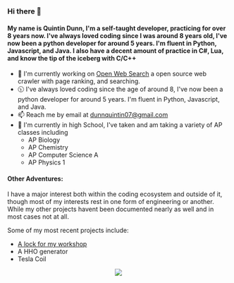 ### Hi there 👋

#### My name is Quintin Dunn, I'm a self-taught developer, practicing for over 8 years now. I've always loved coding since I was around 8 years old, I've now been a python developer for around 5 years. I'm fluent in Python, Javascript, and Java. I also have a decent amount of practice in C#, Lua, and know the tip of the iceberg with C/C++

- 🔭 I'm currently working on [Open Web Search](https://github.com/quintindunn/OWS) a open source web crawler with page ranking, and searching.
- 🕥 I've always loved coding since the age of around 8, I've now been a python developer for around 5 years. I'm fluent in Python, Javascript, and Java.
- 📫 Reach me by email at [dunnquintin07@gmail.com](mailto:dunnquintin07@gmail.com)
- 🏫 I'm currently in high School, I've taken and am taking a variety of AP classes including
  - AP Biology
  - AP Chemistry
  - AP Computer Science A
  - AP Physics 1

#### Other Adventures:
I have a major interest both within the coding ecosystem and outside of it, though most of my interests rest in one form of engineering or another. While my other projects havent been documented nearly as well and in most cases not at all.

Some of my most recent projects include:
- [A lock for my workshop](https://github.com/quintindunn/ShedLock)
- A HHO generator
- Tesla Coil

<div align="center">
  <img src="https://github-readme-stats.vercel.app/api/top-langs/?username=quintindunn&theme=onedark&layout=compact">
</div>
